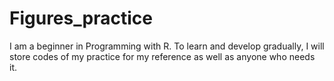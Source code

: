 # Figures_practice
I am a beginner in Programming with R. To learn and develop gradually, I will store codes of my practice for my reference as well as anyone who needs it. 

